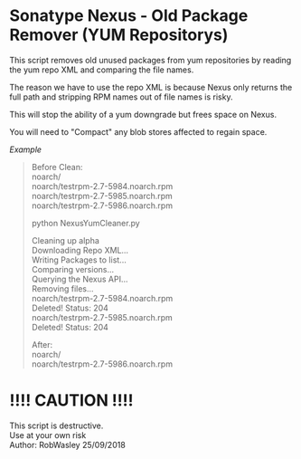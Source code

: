 # Sonatype Nexus - Old Package Remover (YUM Repositorys)

This script removes old unused packages from yum repositories by reading the yum repo XML and comparing the file names.  

The reason we have to use the repo XML is because Nexus only returns the full path and stripping RPM names out of file names is risky.    

This will stop the ability of a yum downgrade but frees space on Nexus.  

You will need to "Compact" any blob stores affected to regain space.  

_Example_  

>Before Clean:  
>noarch/  
>noarch/testrpm-2.7-5984.noarch.rpm  
>noarch/testrpm-2.7-5985.noarch.rpm  
>noarch/testrpm-2.7-5986.noarch.rpm  
>
>python NexusYumCleaner.py  
>  
>Cleaning up alpha  
>Downloading Repo XML...  
>Writing Packages to list...  
>Comparing versions...  
>Querying the Nexus API...  
>Removing files...  
>noarch/testrpm-2.7-5984.noarch.rpm  
>Deleted! Status: 204  
>noarch/testrpm-2.7-5985.noarch.rpm  
>Deleted! Status: 204  
>
>After:  
>noarch/   
>noarch/testrpm-2.7-5986.noarch.rpm  
>

# !!!! CAUTION !!!!  
This script is destructive.  
Use at your own risk  
Author: RobWasley 25/09/2018
